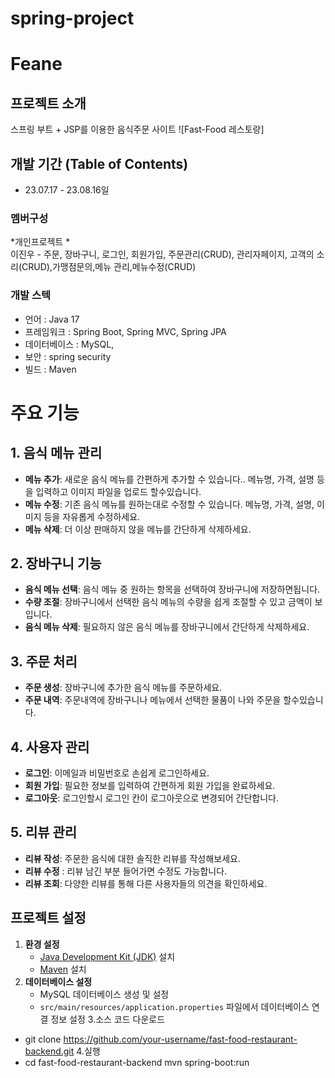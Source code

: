 # spring-project
# Feane
## 프로젝트 소개
스프링 부트 + JSP를 이용한 음식주문 사이트
![Fast-Food 레스토랑]

## 개발 기간 (Table of Contents)
* 23.07.17 - 23.08.16일
 
### 멤버구성
*개인프로젝트 *<br>
이진우 - 주문, 장바구니, 로그인, 회원가입, 주문관리(CRUD), 관리자페이지, 
         고객의 소리(CRUD),가맹점문의,메뉴 관리,메뉴수정(CRUD)

### 개발 스텍
- 언어 : Java 17
- 프레임워크 : Spring Boot, Spring MVC, Spring JPA
- 데이터베이스 : MySQL,
- 보안 : spring security
- 빌드 : Maven

# 주요 기능

## 1. 음식 메뉴 관리

- **메뉴 추가**: 새로운 음식 메뉴를 간편하게 추가할 수 있습니다.. 메뉴명, 가격, 설명 등을 입력하고 이미지 파일을 업로드 할수있습니다.
- **메뉴 수정**: 기존 음식 메뉴를 원하는대로 수정할 수 있습니다. 메뉴명, 가격, 설명, 이미지 등을 자유롭게 수정하세요.
- **메뉴 삭제**: 더 이상 판매하지 않을 메뉴를 간단하게 삭제하세요.

## 2. 장바구니 기능

- **음식 메뉴 선택**: 음식 메뉴 중 원하는 항목을 선택하여 장바구니에 저장하면됩니다.
- **수량 조절**: 장바구니에서 선택한 음식 메뉴의 수량을 쉽게 조절할 수 있고 금액이 보입니다.
- **음식 메뉴 삭제**: 필요하지 않은 음식 메뉴를 장바구니에서 간단하게 삭제하세요.

## 3. 주문 처리

- **주문 생성**: 장바구니에 추가한 음식 메뉴를 주문하세요.
- **주문 내역**: 주문내역에 장바구니나 메뉴에서 선택한 물품이 나와 주문을 할수있습니다.

## 4. 사용자 관리

- **로그인**: 이메일과 비밀번호로 손쉽게 로그인하세요.
- **회원 가입**: 필요한 정보를 입력하여 간편하게 회원 가입을 완료하세요.
- **로그아웃**: 로그인할시 로그인 칸이 로그아웃으로 변경되어 간단합니다.

## 5. 리뷰 관리

- **리뷰 작성**: 주문한 음식에 대한 솔직한 리뷰를 작성해보세요.
-  **리뷰 수정** : 리뷰 남긴 부분 들어가면 수정도 가능합니다.
- **리뷰 조회**: 다양한 리뷰를 통해 다른 사용자들의 의견을 확인하세요.

## 프로젝트 설정
1. **환경 설정**
   - [Java Development Kit (JDK)](https://www.oracle.com/java/technologies/javase-downloads.html) 설치
   - [Maven](https://maven.apache.org/) 설치
2. **데이터베이스 설정**
   - MySQL 데이터베이스 생성 및 설정
   - `src/main/resources/application.properties` 파일에서 데이터베이스 연결 정보 설정
3.소스 코드 다운로드<br>
 - git clone https://github.com/your-username/fast-food-restaurant-backend.git
4.실행<br>
 - cd fast-food-restaurant-backend
mvn spring-boot:run
